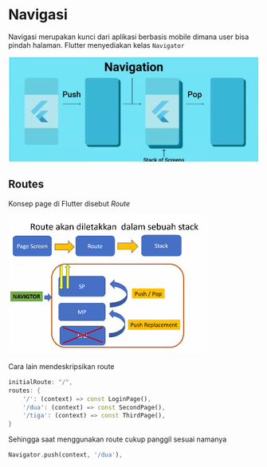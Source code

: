 # Navigasi

Navigasi merupakan kunci dari aplikasi berbasis mobile dimana user bisa pindah halaman. Flutter menyediakan kelas `Navigator`

![Navigasi dalam flutter mirip seperti stack](attachments/Pasted%20image%2020220426111904.png)

## Routes

Konsep page di Flutter disebut *Route*

![](attachments/2022-04-26-11-23-46.png)

Cara lain mendeskripsikan route

```dart
initialRoute: "/",
routes: {
    '/': (context) => const LoginPage(),
    '/dua': (context) => const SecondPage(),
    '/tiga': (context) => const ThirdPage(),
}
```

Sehingga saat menggunakan route cukup panggil sesuai namanya

```dart
Navigator.push(context, '/dua'),
```